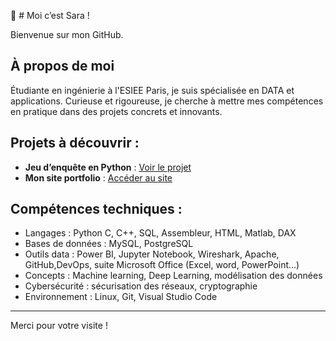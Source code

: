 👋 # Moi c’est Sara !

Bienvenue sur mon GitHub. 

## À propos de moi

Étudiante en ingénierie à l'ESIEE Paris, je suis spécialisée en DATA et applications.
Curieuse et rigoureuse, je cherche à mettre mes compétences en pratique dans des projets concrets et innovants.

## Projets à découvrir :

- **Jeu d’enquête en Python** : [Voir le projet](https://github.com/Yannick976/TBA)
- **Mon site portfolio** : [Accéder au site](https://saraaissaoui.github.io/mon-site/)

## Compétences techniques :
- Langages : Python C, C++, SQL, Assembleur, HTML, Matlab, DAX 
- Bases de données : MySQL, PostgreSQL
- Outils data : Power BI, Jupyter Notebook, Wireshark, Apache, GitHub,DevOps, suite Microsoft Office (Excel, word, PowerPoint…)
- Concepts : Machine learning, Deep Learning, modélisation des données 
- Cybersécurité : sécurisation des réseaux, cryptographie 
- Environnement : Linux, Git, Visual Studio Code
---

Merci pour votre visite !

